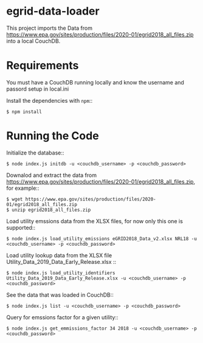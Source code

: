 # egrid-data-loader

This project imports the Data from https://www.epa.gov/sites/production/files/2020-01/egrid2018_all_files.zip into a local CouchDB.


Requirements
============

You must have a CouchDB running locally and know the username and passord setup in local.ini

Install the dependencies with `npm`::

    $ npm install


Running the Code
================

Initialize the database::  

    $ node index.js initdb -u <couchdb_username> -p <couchdb_password>

Downalod and extract the data from https://www.epa.gov/sites/production/files/2020-01/egrid2018_all_files.zip, for example::

    $ wget https://www.epa.gov/sites/production/files/2020-01/egrid2018_all_files.zip
    $ unzip egrid2018_all_files.zip

Load utility emssions data from the XLSX files, for now only this one is supported::

    $ node index.js load_utility_emissions eGRID2018_Data_v2.xlsx NRL18 -u <couchdb_username> -p <couchdb_password>

Load utility lookup data from the XLSX file Utility_Data_2019_Data_Early_Release.xlsx ::

    $ node index.js load_utility_identifiers Utility_Data_2019_Data_Early_Release.xlsx -u <couchdb_username> -p <couchdb_password>

See the data that was loaded in CouchDB::

    $ node index.js list -u <couchdb_username> -p <couchdb_password>

Query for emssions factor for a given utility::

    $ node index.js get_emmissions_factor 34 2018 -u <couchdb_username> -p <couchdb_password>

